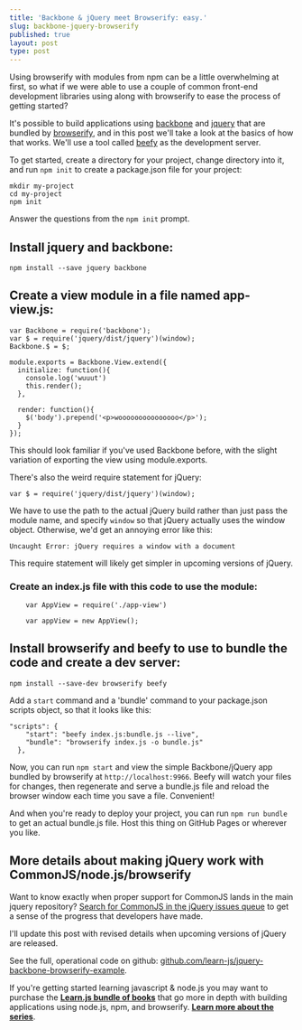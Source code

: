 ```yaml
---
title: 'Backbone & jQuery meet Browserify: easy.'
slug: backbone-jquery-browserify
published: true
layout: post
type: post
---
```


Using browserify with modules from npm can be a little overwhelming at first, so what if we were able to use a couple of common front-end development libraries using along with browserify to ease the process of getting started? 

It's possible to build applications using [backbone](https://github.com/jashkenas/backbone) and [jquery](https://github.com/jquery/jquery) that are bundled by [browserify](https://github.com/substack/node-browserify), and in this post we'll take a look at the basics of how that works. We'll use a tool called [beefy](https://github.com/chrisdickinson/beefy) as the development server.

To get started, create a directory for your project, change directory into it, and run `npm init` to create a package.json file for your project:

```
mkdir my-project
cd my-project
npm init
```

Answer the questions from the `npm init` prompt.

## Install jquery and backbone:
`npm install --save jquery backbone`

## Create a view module in a file named app-view.js:

```
var Backbone = require('backbone');
var $ = require('jquery/dist/jquery')(window);
Backbone.$ = $;

module.exports = Backbone.View.extend({
  initialize: function(){
    console.log('wuuut')
    this.render();
  },

  render: function(){
    $('body').prepend('<p>wooooooooooooooo</p>');
  }
});
```

This should look familiar if you've used Backbone before, with the slight variation of exporting the view using module.exports.

There's also the weird require statement for jQuery:

```
var $ = require('jquery/dist/jquery')(window);
```

We have to use the path to the actual jQuery build rather than just pass the module name, and specify `window` so that jQuery actually uses the window object. Otherwise, we'd get an annoying error like this:

```
Uncaught Error: jQuery requires a window with a document
```

This require statement will likely get simpler in upcoming versions of jQuery.

### Create an index.js file with this code to use the module:

```  
    var AppView = require('./app-view')

    var appView = new AppView();
```

## Install browserify and beefy to use to bundle the code and create a dev server:

```
npm install --save-dev browserify beefy
```

Add a `start` command and a 'bundle' command to your package.json scripts object, so that it looks like this:

```
"scripts": {
    "start": "beefy index.js:bundle.js --live",
    "bundle": "browserify index.js -o bundle.js"
  },
```

Now, you can run `npm start` and view the simple Backbone/jQuery app bundled by browserify at `http://localhost:9966`. Beefy will watch your files for changes, then regenerate and serve a bundle.js file and reload the browser window each time you save a file. Convenient!

And when you're ready to deploy your project, you can run `npm run bundle` to get an actual bundle.js file. Host this thing on GitHub Pages or wherever you like.


## More details about making jQuery work with CommonJS/node.js/browserify
Want to know exactly when proper support for CommonJS lands in the main jquery repository? [Search for CommonJS in the jQuery issues queue](http://bugs.jquery.com/search?q=CommonJS) to get a sense of the progress that developers have made.

I'll update this post with revised details when upcoming versions of jQuery are released.

See the full, operational code on github: [github.com/learn-js/jquery-backbone-browserify-example](https://github.com/learn-js/jquery-backbone-browserify-example).

If you're getting started learning javascript & node.js you may want to purchase the **[Learn.js bundle of books](http://gum.co/bundle01)** that go more in depth with building applications using node.js, npm, and browserify. **[Learn more about the series](http://learnjs.io/#books)**.
